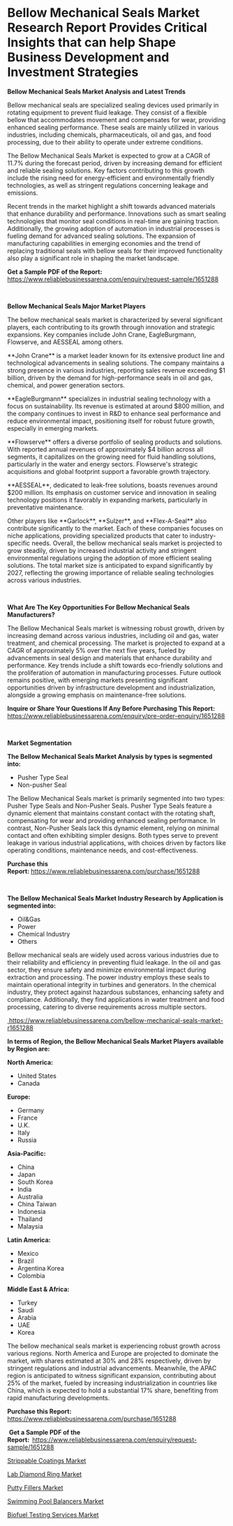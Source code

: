 <p><h1>Bellow Mechanical Seals Market Research Report Provides Critical Insights that can help Shape Business Development and Investment Strategies</h1></p><p><strong>Bellow Mechanical Seals Market Analysis and Latest Trends</strong></p>
<p><p>Bellow mechanical seals are specialized sealing devices used primarily in rotating equipment to prevent fluid leakage. They consist of a flexible bellow that accommodates movement and compensates for wear, providing enhanced sealing performance. These seals are mainly utilized in various industries, including chemicals, pharmaceuticals, oil and gas, and food processing, due to their ability to operate under extreme conditions.</p><p>The Bellow Mechanical Seals Market is expected to grow at a CAGR of 11.7% during the forecast period, driven by increasing demand for efficient and reliable sealing solutions. Key factors contributing to this growth include the rising need for energy-efficient and environmentally friendly technologies, as well as stringent regulations concerning leakage and emissions. </p><p>Recent trends in the market highlight a shift towards advanced materials that enhance durability and performance. Innovations such as smart sealing technologies that monitor seal conditions in real-time are gaining traction. Additionally, the growing adoption of automation in industrial processes is fueling demand for advanced sealing solutions. The expansion of manufacturing capabilities in emerging economies and the trend of replacing traditional seals with bellow seals for their improved functionality also play a significant role in shaping the market landscape.</p></p>
<p><strong>Get a Sample PDF of the Report:&nbsp;</strong> <a href="https://www.reliablebusinessarena.com/enquiry/request-sample/1651288?utm_campaign=1282&utm_medium=2&utm_source=Github&utm_content=ia&utm_term=26092024&utm_id=bellow-mechanical-seals">https://www.reliablebusinessarena.com/enquiry/request-sample/1651288</a></p>
<p>&nbsp;</p>
<p><strong>Bellow Mechanical Seals Major Market Players</strong></p>
<p><p>The bellow mechanical seals market is characterized by several significant players, each contributing to its growth through innovation and strategic expansions. Key companies include John Crane, EagleBurgmann, Flowserve, and AESSEAL among others.</p><p>**John Crane** is a market leader known for its extensive product line and technological advancements in sealing solutions. The company maintains a strong presence in various industries, reporting sales revenue exceeding $1 billion, driven by the demand for high-performance seals in oil and gas, chemical, and power generation sectors. </p><p>**EagleBurgmann** specializes in industrial sealing technology with a focus on sustainability. Its revenue is estimated at around $800 million, and the company continues to invest in R&D to enhance seal performance and reduce environmental impact, positioning itself for robust future growth, especially in emerging markets.</p><p>**Flowserve** offers a diverse portfolio of sealing products and solutions. With reported annual revenues of approximately $4 billion across all segments, it capitalizes on the growing need for fluid handling solutions, particularly in the water and energy sectors. Flowserve's strategic acquisitions and global footprint support a favorable growth trajectory.</p><p>**AESSEAL**, dedicated to leak-free solutions, boasts revenues around $200 million. Its emphasis on customer service and innovation in sealing technology positions it favorably in expanding markets, particularly in preventative maintenance.</p><p>Other players like **Garlock**, **Sulzer**, and **Flex-A-Seal** also contribute significantly to the market. Each of these companies focuses on niche applications, providing specialized products that cater to industry-specific needs. Overall, the bellow mechanical seals market is projected to grow steadily, driven by increased industrial activity and stringent environmental regulations urging the adoption of more efficient sealing solutions. The total market size is anticipated to expand significantly by 2027, reflecting the growing importance of reliable sealing technologies across various industries.</p></p>
<p>&nbsp;</p>
<p><strong>What Are The Key Opportunities For Bellow Mechanical Seals Manufacturers?</strong></p>
<p><p>The Bellow Mechanical Seals market is witnessing robust growth, driven by increasing demand across various industries, including oil and gas, water treatment, and chemical processing. The market is projected to expand at a CAGR of approximately 5% over the next five years, fueled by advancements in seal design and materials that enhance durability and performance. Key trends include a shift towards eco-friendly solutions and the proliferation of automation in manufacturing processes. Future outlook remains positive, with emerging markets presenting significant opportunities driven by infrastructure development and industrialization, alongside a growing emphasis on maintenance-free solutions.</p></p>
<p><strong>Inquire or Share Your Questions If Any Before Purchasing This Report:</strong> <a href="https://www.reliablebusinessarena.com/enquiry/pre-order-enquiry/1651288?utm_campaign=1282&utm_medium=2&utm_source=Github&utm_content=ia&utm_term=26092024&utm_id=bellow-mechanical-seals">https://www.reliablebusinessarena.com/enquiry/pre-order-enquiry/1651288</a></p>
<p>&nbsp;</p>
<p><strong>Market Segmentation</strong></p>
<p><strong>The Bellow Mechanical Seals Market Analysis by types is segmented into:</strong></p>
<p><ul><li>Pusher Type Seal</li><li>Non-pusher Seal</li></ul></p>
<p><p>The Bellow Mechanical Seals market is primarily segmented into two types: Pusher Type Seals and Non-Pusher Seals. Pusher Type Seals feature a dynamic element that maintains constant contact with the rotating shaft, compensating for wear and providing enhanced sealing performance. In contrast, Non-Pusher Seals lack this dynamic element, relying on minimal contact and often exhibiting simpler designs. Both types serve to prevent leakage in various industrial applications, with choices driven by factors like operating conditions, maintenance needs, and cost-effectiveness.</p></p>
<p><strong>Purchase this Report:&nbsp;</strong><a href="https://www.reliablebusinessarena.com/purchase/1651288?utm_campaign=1282&utm_medium=2&utm_source=Github&utm_content=ia&utm_term=26092024&utm_id=bellow-mechanical-seals">https://www.reliablebusinessarena.com/purchase/1651288</a></p>
<p>&nbsp;</p>
<p><strong>The Bellow Mechanical Seals Market Industry Research by Application is segmented into:</strong></p>
<p><ul><li>Oil&Gas</li><li>Power</li><li>Chemical Industry</li><li>Others</li></ul></p>
<p><p>Bellow mechanical seals are widely used across various industries due to their reliability and efficiency in preventing fluid leakage. In the oil and gas sector, they ensure safety and minimize environmental impact during extraction and processing. The power industry employs these seals to maintain operational integrity in turbines and generators. In the chemical industry, they protect against hazardous substances, enhancing safety and compliance. Additionally, they find applications in water treatment and food processing, catering to diverse requirements across multiple sectors.</p></p>
<p><a href="https://www.reliablebusinessarena.com/bellow-mechanical-seals-market-r1651288?utm_campaign=1282&utm_medium=2&utm_source=Github&utm_content=ia&utm_term=26092024&utm_id=bellow-mechanical-seals">&nbsp;https://www.reliablebusinessarena.com/bellow-mechanical-seals-market-r1651288</a></p>
<p><strong>In terms of Region, the Bellow Mechanical Seals Market Players available by Region are:</strong></p>
<p>
    <p> <strong> North America: </strong>
        <ul>
            <li>United States</li>
            <li>Canada</li>
        </ul>
        </p> 
    <p> <strong> Europe: </strong>
        <ul>
            <li>Germany</li>
            <li>France</li>
            <li>U.K.</li>
            <li>Italy</li>
            <li>Russia</li>
        </ul>
        </p> 
    <p> <strong> Asia-Pacific: </strong>
        <ul>
            <li>China</li>
            <li>Japan</li>
            <li>South Korea</li>
            <li>India</li>
            <li>Australia</li>
            <li>China Taiwan</li>
            <li>Indonesia</li>
            <li>Thailand</li>
            <li>Malaysia</li>
        </ul>
        </p> 
    <p> <strong> Latin America: </strong>
        <ul>
            <li>Mexico</li>
            <li>Brazil</li>
            <li>Argentina Korea</li>
            <li>Colombia</li>
        </ul>
        </p> 
    <p> <strong> Middle East & Africa: </strong>
        <ul>
            <li>Turkey</li>
            <li>Saudi</li>
            <li>Arabia</li>
            <li>UAE</li>
            <li>Korea</li>
        </ul>
    </p>
    </p>
<p><p>The bellow mechanical seals market is experiencing robust growth across various regions. North America and Europe are projected to dominate the market, with shares estimated at 30% and 28% respectively, driven by stringent regulations and industrial advancements. Meanwhile, the APAC region is anticipated to witness significant expansion, contributing about 25% of the market, fueled by increasing industrialization in countries like China, which is expected to hold a substantial 17% share, benefiting from rapid manufacturing developments.</p></p>
<p><strong>Purchase this Report: </strong><a href="https://www.reliablebusinessarena.com/purchase/1651288?utm_campaign=1282&utm_medium=2&utm_source=Github&utm_content=ia&utm_term=26092024&utm_id=bellow-mechanical-seals">https://www.reliablebusinessarena.com/purchase/1651288</a></p>
<p>&nbsp;<strong>Get a Sample PDF of the Report:&nbsp;&nbsp;</strong><a href="https://www.reliablebusinessarena.com/enquiry/request-sample/1651288?utm_campaign=1282&utm_medium=2&utm_source=Github&utm_content=ia&utm_term=26092024&utm_id=bellow-mechanical-seals">https://www.reliablebusinessarena.com/enquiry/request-sample/1651288</a></p>
<p><strong></strong></p>
<p><p><a href="https://www.linkedin.com/pulse/evaluating-global-strippable-coatings-market-trends-growth-opportunities-d732c?utm_campaign=1282&utm_medium=2&utm_source=Github&utm_content=ia&utm_term=26092024&utm_id=bellow-mechanical-seals">Strippable Coatings Market</a></p><p><a href="https://issuu.com/reportprime-2/docs/lab-diamond-ring-market-size-2030.p_deec22455bfd31?utm_campaign=1282&utm_medium=2&utm_source=Github&utm_content=ia&utm_term=26092024&utm_id=bellow-mechanical-seals">Lab Diamond Ring Market</a></p><p><a href="https://www.linkedin.com/pulse/what-growth-opportunities-challenges-putty-fillers-market-bultigen-2wyyc?utm_campaign=1282&utm_medium=2&utm_source=Github&utm_content=ia&utm_term=26092024&utm_id=bellow-mechanical-seals">Putty Fillers Market</a></p><p><a href="https://issuu.com/reportprime-2/docs/swimming-pool-balancers-market-size_3e4f3d8dabfb24?utm_campaign=1282&utm_medium=2&utm_source=Github&utm_content=ia&utm_term=26092024&utm_id=bellow-mechanical-seals">Swimming Pool Balancers Market</a></p><p><a href="https://www.linkedin.com/pulse/how-regional-markets-adapting-biofuel-testing-services-market-3qapc?utm_campaign=1282&utm_medium=2&utm_source=Github&utm_content=ia&utm_term=26092024&utm_id=bellow-mechanical-seals">Biofuel Testing Services Market</a></p></p>